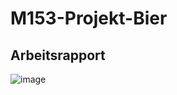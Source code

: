 # M153-Projekt-Bier

## Arbeitsrapport
![image](https://github.com/NicolasNvR/M153-Projekt-Bier/assets/71987751/0e7f7e16-1fca-4325-8d35-6996802fda56)

